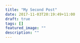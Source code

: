 ```yaml
---
title: "My Second Post"
date: 2017-11-03T20:19:49+11:00
draft: true
tags: []
featured_image: ""
description: ""
---
```


